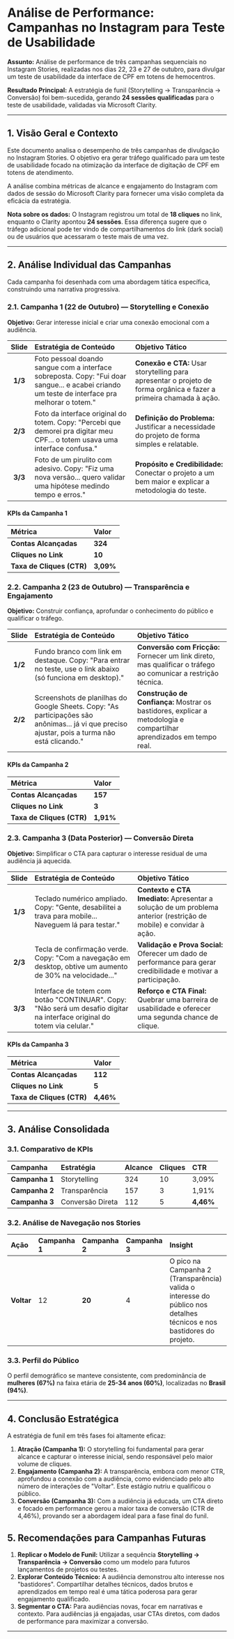 # Análise de Performance: Campanhas no Instagram para Teste de Usabilidade

**Assunto:** Análise de performance de três campanhas sequenciais no Instagram Stories, realizadas nos dias 22, 23 e 27 de outubro, para divulgar um teste de usabilidade da interface de CPF em totens de hemocentros.

**Resultado Principal:** A estratégia de funil (Storytelling → Transparência → Conversão) foi bem-sucedida, gerando **24 sessões qualificadas** para o teste de usabilidade, validadas via Microsoft Clarity.

---

## 1. Visão Geral e Contexto

Este documento analisa o desempenho de três campanhas de divulgação no Instagram Stories. O objetivo era gerar tráfego qualificado para um teste de usabilidade focado na otimização da interface de digitação de CPF em totens de atendimento.

A análise combina métricas de alcance e engajamento do Instagram com dados de sessão do Microsoft Clarity para fornecer uma visão completa da eficácia da estratégia.

**Nota sobre os dados:** O Instagram registrou um total de **18 cliques** no link, enquanto o Clarity apontou **24 sessões**. Essa diferença sugere que o tráfego adicional pode ter vindo de compartilhamentos do link (dark social) ou de usuários que acessaram o teste mais de uma vez.

---

## 2. Análise Individual das Campanhas

Cada campanha foi desenhada com uma abordagem tática específica, construindo uma narrativa progressiva.

### 2.1. Campanha 1 (22 de Outubro) — Storytelling e Conexão

**Objetivo:** Gerar interesse inicial e criar uma conexão emocional com a audiência.

| Slide | Estratégia de Conteúdo | Objetivo Tático |
| :---: | :--- | :--- |
| **1/3** | Foto pessoal doando sangue com a interface sobreposta. Copy: "Fui doar sangue... e acabei criando um teste de interface pra melhorar o totem." | **Conexão e CTA:** Usar storytelling para apresentar o projeto de forma orgânica e fazer a primeira chamada à ação. |
| **2/3** | Foto da interface original do totem. Copy: "Percebi que demorei pra digitar meu CPF... o totem usava uma interface confusa." | **Definição do Problema:** Justificar a necessidade do projeto de forma simples e relatable. |
| **3/3** | Foto de um pirulito com adesivo. Copy: "Fiz uma nova versão... quero validar uma hipótese medindo tempo e erros." | **Propósito e Credibilidade:** Conectar o projeto a um bem maior e explicar a metodologia do teste. |

#### KPIs da Campanha 1
| Métrica | Valor |
| :--- | :--- |
| **Contas Alcançadas** | **324** |
| **Cliques no Link** | **10** |
| **Taxa de Cliques (CTR)** | **3,09%** |

### 2.2. Campanha 2 (23 de Outubro) — Transparência e Engajamento

**Objetivo:** Construir confiança, aprofundar o conhecimento do público e qualificar o tráfego.

| Slide | Estratégia de Conteúdo | Objetivo Tático |
| :---: | :--- | :--- |
| **1/2** | Fundo branco com link em destaque. Copy: "Para entrar no teste, use o link abaixo (só funciona em desktop)." | **Conversão com Fricção:** Fornecer um link direto, mas qualificar o tráfego ao comunicar a restrição técnica. |
| **2/2** | Screenshots de planilhas do Google Sheets. Copy: "As participações são anônimas... já vi que preciso ajustar, pois a turma não está clicando." | **Construção de Confiança:** Mostrar os bastidores, explicar a metodologia e compartilhar aprendizados em tempo real. |

#### KPIs da Campanha 2
| Métrica | Valor |
| :--- | :--- |
| **Contas Alcançadas** | **157** |
| **Cliques no Link** | **3** |
| **Taxa de Cliques (CTR)** | **1,91%** |

### 2.3. Campanha 3 (Data Posterior) — Conversão Direta

**Objetivo:** Simplificar o CTA para capturar o interesse residual de uma audiência já aquecida.

| Slide | Estratégia de Conteúdo | Objetivo Tático |
| :---: | :--- | :--- |
| **1/3** | Teclado numérico ampliado. Copy: "Gente, desabilitei a trava para mobile... Naveguem lá para testar." | **Contexto e CTA Imediato:** Apresentar a solução de um problema anterior (restrição de mobile) e convidar à ação. |
| **2/3** | Tecla de confirmação verde. Copy: "Com a navegação em desktop, obtive um aumento de 30% na velocidade..." | **Validação e Prova Social:** Oferecer um dado de performance para gerar credibilidade e motivar a participação. |
| **3/3** | Interface de totem com botão "CONTINUAR". Copy: "Não será um desafio digitar na interface original do totem via celular." | **Reforço e CTA Final:** Quebrar uma barreira de usabilidade e oferecer uma segunda chance de clique. |

#### KPIs da Campanha 3
| Métrica | Valor |
| :--- | :--- |
| **Contas Alcançadas** | **112** |
| **Cliques no Link** | **5** |
| **Taxa de Cliques (CTR)** | **4,46%** |

---

## 3. Análise Consolidada

### 3.1. Comparativo de KPIs
| Campanha | Estratégia | Alcance | Cliques | CTR |
| :--- | :--- | :--- | :--- | :--- |
| **Campanha 1** | Storytelling | 324 | 10 | 3,09% |
| **Campanha 2** | Transparência | 157 | 3 | 1,91% |
| **Campanha 3** | Conversão Direta | 112 | 5 | **4,46%** |

### 3.2. Análise de Navegação nos Stories
| Ação | Campanha 1 | Campanha 2 | Campanha 3 | Insight |
| :--- | :--- | :--- | :--- | :--- |
| **Voltar** | 12 | **20** | 4 | O pico na Campanha 2 (Transparência) valida o interesse do público nos detalhes técnicos e nos bastidores do projeto. |

### 3.3. Perfil do Público
O perfil demográfico se manteve consistente, com predominância de **mulheres (67%)** na faixa etária de **25-34 anos (60%)**, localizadas no **Brasil (94%)**.

---

## 4. Conclusão Estratégica

A estratégia de funil em três fases foi altamente eficaz:

1.  **Atração (Campanha 1):** O storytelling foi fundamental para gerar alcance e capturar o interesse inicial, sendo responsável pelo maior volume de cliques.
2.  **Engajamento (Campanha 2):** A transparência, embora com menor CTR, aprofundou a conexão com a audiência, como evidenciado pelo alto número de interações de "Voltar". Este estágio nutriu e qualificou o público.
3.  **Conversão (Campanha 3):** Com a audiência já educada, um CTA direto e focado em performance gerou a maior taxa de conversão (CTR de 4,46%), provando ser a abordagem ideal para a fase final do funil.

## 5. Recomendações para Campanhas Futuras

1.  **Replicar o Modelo de Funil:** Utilizar a sequência **Storytelling → Transparência → Conversão** como um modelo para futuros lançamentos de projetos ou testes.
2.  **Explorar Conteúdo Técnico:** A audiência demonstrou alto interesse nos "bastidores". Compartilhar detalhes técnicos, dados brutos e aprendizados em tempo real é uma tática poderosa para gerar engajamento qualificado.
3.  **Segmentar o CTA:** Para audiências novas, focar em narrativas e contexto. Para audiências já engajadas, usar CTAs diretos, com dados de performance para maximizar a conversão.

---